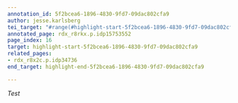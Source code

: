 ```yaml
---
annotation_id: 5f2bcea6-1896-4830-9fd7-09dac802cfa9
author: jesse.karlsberg
tei_target: "#range(#highlight-start-5f2bcea6-1896-4830-9fd7-09dac802cfa9, #highlight-end-5f2bcea6-1896-4830-9fd7-09dac802cfa9)"
annotated_page: rdx_r8rkx.p.idp15753552
page_index: 16
target: highlight-start-5f2bcea6-1896-4830-9fd7-09dac802cfa9
related_pages:
- rdx_r8x2c.p.idp34736
end_target: highlight-end-5f2bcea6-1896-4830-9fd7-09dac802cfa9

---
```

*Test*